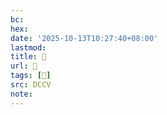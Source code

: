```yaml
---
bc:
hex:
date: '2025-10-13T10:27:40+08:00'
lastmod:
title: 􅔯
url: 􅔯
tags: [𩳇]
src: DCCV
note:
---
```


